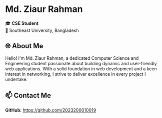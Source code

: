 # Md. Ziaur Rahman

🎓 **CSE Student**  
📍 Southeast University, Bangladesh

## 🌐 About Me
Hello! I'm Md. Ziaur Rahman, a dedicated Computer Science and Engineering student passionate about building dynamic and user-friendly web applications. With a solid foundation in web development and a keen interest in networking, I strive to deliver excellence in every project I undertake.

## 📫 Contact Me
  **GitHub:** https://github.com/2023200010019

